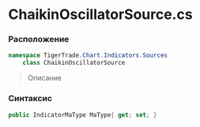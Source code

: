 
# ChaikinOscillatorSource.cs
### Расположение
```csharp
namespace TigerTrade.Chart.Indicators.Sources  
    class ChaikinOscillatorSource
```

> Описание

### Синтаксис
```csharp
public IndicatorMaType MaType{ get; set; }
```
